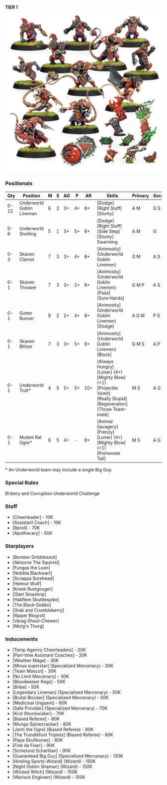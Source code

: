﻿**TIER 1**
![](../media/teams/UnderworldDenizens2.jpg)

### Positionals

| Qty  | Position                  | M | S | AG | P  | AR  | Skills                                                                                                                                                       | Primary | Secondary | Cost |
| ---- | ------------------------- | - | - | -- | -- | --- | ------------------------------------------------------------------------------------------------------------------------------------------------------------ | ------- | --------- | ---- |
| 0-12 | Underworld Goblin Lineman | 6 | 2 | 3+ | 4+ | 8+  | [Dodge]<br /> [Right Stuff] <br /> [Stunty]                                                                                                                  | A M     | G S       | 40K  |
| 0-6  | Underworld Snotling       | 5 | 1 | 3+ | 5+ | 6+  | [Dodge]<br /> [Right Stuff] <br /> [Side Step] <br /> [Stunty] <br /> Swarming                                                                               | A M     | G         | 15K  |
| 0-3  | Skaven Clanrat            | 7 | 3 | 3+ | 4+ | 8+  | [Animosity] (Underworld Goblin Linemen)                                                                                                                      | G M     | A S       | 50K  |
| 0-1  | Skaven Thrower            | 7 | 3 | 3+ | 2+ | 8+  | [Animosity] (Underworld Goblin Linemen)<br /> [Pass] <br /> [Sure Hands]                                                                                     | G M P  | A S       | 85K  |
| 0-1  | Gutter Runner             | 9 | 2 | 2+ | 4+ | 8+  | [Animosity] (Underworld Goblin Linemen)<br /> [Dodge]                                                                                                        | A G M  | P S       | 85K  |
| 0-1  | Skaven Blitzer            | 7 | 3 | 3+ | 5+ | 9+  | [Animosity] (Underworld Goblin Linemen)<br /> [Block]                                                                                                        | G M S  | A P       | 90K  |
| 0-1  | Underworld Troll\*        | 4 | 5 | 5+ | 5+ | 10+ | [Always Hungry]<br /> [Loner] (4+) <br /> [Mighty Blow] (+1) <br /> [Projectile Vomit] <br /> [Really Stupid] <br /> [Regeneration] <br /> [Throw Team-mate] | M S    | A G P     | 115K |
| 0-1  | Mutant Rat Ogre\*         | 6 | 5 | 4+ | -  | 9+  | [Animal Savagery]<br /> [Frenzy] <br /> [Loner] (4+) <br /> [Mighty Blow] (+1) <br /> [Prehensile Tail]                                                      | M S    | A G       | 150K |

\* An Underworld team may include a single Big Guy.

### Special Rules

Bribery and Corruption
Underworld Challenge

### Staff

* [Cheerleader] - 10K
* [Assistant Coach] - 10K
* [Reroll] - 70K
* [Apothecary]  - 50K

### Starplayers

* [Bomber Dribblesnot]
* [Akhorne The Squirrel]
* [Fungus the Loon]
* [Nobbla Blackwart]
* [Scrappa Sorehead]
* [Helmut Wulf]
* [Kreek Rustgouger]
* [Glart Smashrip]
* [Hakflem Skuttlespike]
* [The Black Gobbo]
* [Grak and Crumbleberry]
* [Ripper Blogrot]
* [Varag Ghoul-Chewer]
* [Morg'n Thorg]

### Inducements

* [Temp Agency Cheerleaders] - 20K
* [Part-time Assistant Coaches] - 20K
* [Weather Mage] - 30K
* [Minus superstar] (Specialized Mercenary) - 30K
* [Team Mascot] - 30K
* [No Limit Mercenary] - 30K
* [Bloodweiser Kegs] - 50K
* [Bribe] - 50K
* [Legendary Lineman] (Specialized Mercenary) - 50K
* [Brutal Blocker] (Specialized Mercenary) - 50K
* [Medicinal Unguent] - 60K
* [Safe Provider] (Specialized Mercenary) - 70K
* [Krot Shockwisker] - 70K
* [Biased Referee] - 80K
* [Mungo Spinecracker] - 80K
* [Jorm the Ogre] (Biased Referee) - 80K
* [The Trundlefoot Triplets] (Biased Referee) - 80K
* [Papa Skullbones] - 80K
* [Fink da Fixer] - 90K
* [Schielund Scharlitan] - 90K
* [Guaranteed Big Guy] (Specialized Mercenary) - 130K
* [Hireling Sports-Wizard] (Wizard) - 150K
* [Night Goblin Shaman] (Wizard) - 150K
* [Wicked Witch] (Wizard) - 150K
* [Warlock Engineer] (Wizard) - 150K
